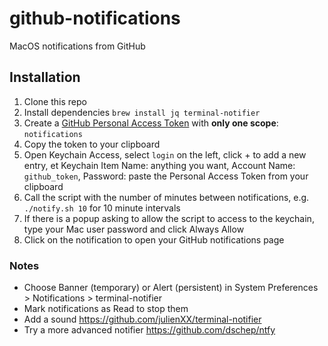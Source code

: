 # github-notifications

MacOS notifications from GitHub

## Installation

1. Clone this repo
2. Install dependencies `brew install jq terminal-notifier`
3. Create a [GitHub Personal Access Token](https://github.com/settings/tokens/new) with **only one scope**: `notifications`
4. Copy the token to your clipboard
5. Open Keychain Access, select `login` on the left, click + to add a new entry, et Keychain Item Name: anything you want, Account Name: `github_token`, Password: paste the Personal Access Token from your clipboard
6. Call the script with the number of minutes between notifications, e.g. `./notify.sh 10` for 10 minute intervals
7. If there is a popup asking to allow the script to access to the keychain, type your Mac user password and click Always Allow
8. Click on the notification to open your GitHub notifications page

### Notes

- Choose Banner (temporary) or Alert (persistent) in System Preferences > Notifications > terminal-notifier
- Mark notifications as Read to stop them
- Add a sound https://github.com/julienXX/terminal-notifier
- Try a more advanced notifier https://github.com/dschep/ntfy
